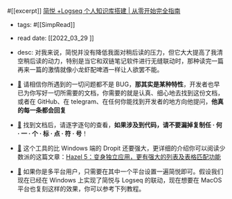 #[[excerpt]] [简悦 +Logseq 个人知识库搭建 | 从零开始完全指南](https://sspai.com/post/72022) 
- tags: #[[SimpRead]] 
- read date: [[2022_03_29  ]]
- desc: 对我来说，简悦并没有降低我面对稍后读的压力，但它大大提高了我清空稍后读的动力，特别是当它和双链笔记软件进行无缝联动时，那种读完一篇再来一篇的激情就像小龙虾配啤酒一样让人欲罢不能。
- [📌](<http://localhost:7026/pdf/简悦 +Logseq 个人知识库搭建 - 从零开始完全指南#id=1648541202309>)  请相信你所遇到的一切问题都不是 BUG，**那其实是某种特性**，开发者也早已为你写好一切所需要的文档，你需要的就是认真、细心地去找到这份文档，或者在 GitHub、在 telegram、在任何你能找到开发者的地方向他提问，**他真的每一条都会回复**

- [📌](<http://localhost:7026/pdf/简悦 +Logseq 个人知识库搭建 - 从零开始完全指南#id=1648541286556>)  找到文档后，请逐字逐句的查看，**如果涉及到代码，请不要漏掉复制任 · 何 · 一 · 个 · 标 · 点 · 符 · 号**！

- [📌](<http://localhost:7026/pdf/简悦 +Logseq 个人知识库搭建 - 从零开始完全指南#id=1648541496772>)  这个工具的比 Windows 端的 Dropit 还要强大，更详细的介绍你可以阅读少数派的这篇文章：[Hazel 5：变身独立应用，更有强大的列表及表格匹配功能](https://sspai.com/post/63693)

- [📌](<http://localhost:7026/pdf/简悦 +Logseq 个人知识库搭建 - 从零开始完全指南#id=1648541507470>)  如果你是多平台用户，只需要在其中一个平台设置一遍简悦即可。假设我们现在已经在 Windows 上实现了简悦与 Logseq 的联动，现在想要在 MacOS 平台也复刻这样的效果，你可以参考下列教程。


